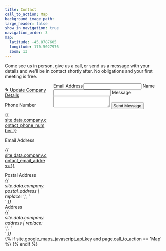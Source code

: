 ```yaml
---
title: Contact
call_to_action: Map
background_image_path:
large_header: false
show_in_navigation: true
navigation_order: 3
map:
  latitude: -45.8787605
  longitude: 170.5027976
  zoom: 13
---
```


<p class="editable">
	Come see us in person, give us a call, or send us a message with your details and we'll be in contact shortly after. No obligations and your first meeting is free.
</p>

<div class="columns">
	<div class="column">
		<p class="editor-link"><a href="cloudcannon:collections/_data/company.yml" class="btn"><strong>&#9998;</strong> Update Company Details</a></p>
		<label>Phone Number</label>
		<p class="contact-info"><a href="tel:{{ site.data.company.contact_phone_number }}">{{ site.data.company.contact_phone_number }}</a></p>
		<label>Email Address</label>
		<p class="contact-info"><a href="mailto:{{ site.data.company.contact_email_address }}">{{ site.data.company.contact_email_address }}</a></p>
		<label>Postal Address</label>
		<address class="contact-info">{{ site.data.company.postal_address | replace: ',', '<br>' }}</address>
		<label>Address</label>
		<address class="contact-info">{{ site.data.company.address | replace: ',', '<br>' }}</address>
	</div>
	<div class="column">
		<form method="post" action="/contact-success.html">
			<label for="email_address">Email Address</label>
			<input id="email_address"type="text" name="email">
			<label for="name">Name</label>
			<input id="name" type="text" name="name">
			<label for="message">Message</label>
			<textarea id="message" name="message"></textarea>
			<input type="hidden" name="_to" value="{{ site.data.company.contact_email_address }}">
			<input type="text" name="_gotcha" style="display: none;">
			<input type="submit" value="Send Message">
		</form>
	</div>
</div>
{% if site.google_maps_javascript_api_key and page.call_to_action == 'Map' %}
	<script>
		window.mapData = {{ page.map | jsonify }};
		function initMap() {
			var myOptions = {
				scrollwheel: false,
				draggable: false,
				panControl: false,
				disableDefaultUI: true,
				styles: [{"featureType":"all","elementType":"labels.text.fill","stylers":[{"saturation":36},{"color":"#000000"},{"lightness":40}]},{"featureType":"all","elementType":"labels.text.stroke","stylers":[{"visibility":"on"},{"color":"#000000"},{"lightness":16}]},{"featureType":"all","elementType":"labels.icon","stylers":[{"visibility":"off"}]},{"featureType":"administrative","elementType":"geometry.fill","stylers":[{"color":"#000000"},{"lightness":20}]},{"featureType":"administrative","elementType":"geometry.stroke","stylers":[{"color":"#000000"},{"lightness":17},{"weight":1.2}]},{"featureType":"landscape","elementType":"geometry","stylers":[{"color":"#000000"},{"lightness":20}]},{"featureType":"poi","elementType":"geometry","stylers":[{"color":"#000000"},{"lightness":21}]},{"featureType":"road.highway","elementType":"geometry.fill","stylers":[{"color":"#000000"},{"lightness":17}]},{"featureType":"road.highway","elementType":"geometry.stroke","stylers":[{"color":"#000000"},{"lightness":29},{"weight":0.2}]},{"featureType":"road.arterial","elementType":"geometry","stylers":[{"color":"#000000"},{"lightness":18}]},{"featureType":"road.local","elementType":"geometry","stylers":[{"color":"#000000"},{"lightness":16}]},{"featureType":"transit","elementType":"geometry","stylers":[{"color":"#000000"},{"lightness":19}]},{"featureType":"water","elementType":"geometry","stylers":[{"color":"#000000"},{"lightness":17}]}],
				zoom: window.mapData.zoom,
				maxZoom: window.mapData.zoom,
				minZoom: window.mapData.zoom,
				center: new google.maps.LatLng(window.mapData.latitude, window.mapData.longitude),
				mapTypeId: google.maps.MapTypeId.ROADMAP
			}; 
			var map = new google.maps.Map(document.getElementById('map'), myOptions);
			var marker = new google.maps.Marker({
				map: map,
				position: new google.maps.LatLng(window.mapData.latitude, window.mapData.longitude)
			});
			google.maps.event.addDomListener(window, 'resize', function() {
				map.setCenter(myOptions.center);
			});
		}
	</script>
	<script async defer src="https://maps.googleapis.com/maps/api/js?key={{ site.google_maps_javascript_api_key }}&amp;callback=initMap"></script>
{% endif %}
